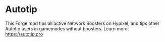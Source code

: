# Autotip

This Forge mod tips all active Network Boosters on Hypixel, and tips other Autotip users in gamemodes without boosters.
Learn more: https://autotip.pro
